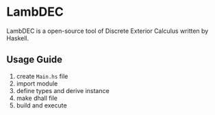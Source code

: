 # LambDEC

LambDEC is a open-source tool of Discrete Exterior Calculus written by Haskell.

## Usage Guide

1. create `Main.hs` file
1. import module
1. define types and derive instance
1. make dhall file
1. build and execute
